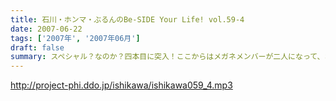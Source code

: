 ```yaml
---
title: 石川・ホンマ・ぶるんのBe-SIDE Your Life! vol.59-4
date: 2007-06-22
tags: ['2007年', '2007年06月']
draft: false
summary: スペシャル？なのか？四本目に突入！ここからはメガネメンバーが二人になって、お三方フルメンバーでお届け。火曜収録後ですので、イベントの募集状況＆企画進行についてのご報告も盛り込まれてるので最後まで聴くように〜〜！NAMAE
---
```


http://project-phi.ddo.jp/ishikawa/ishikawa059_4.mp3
